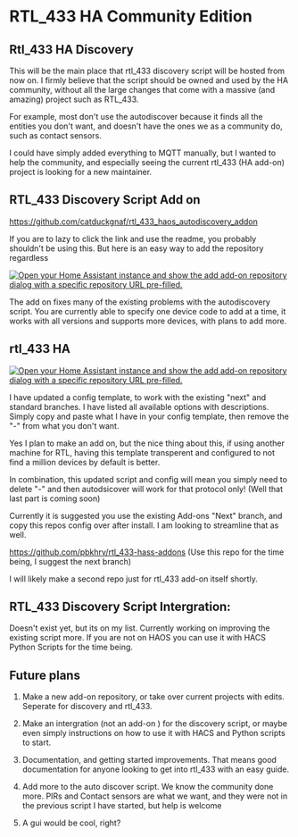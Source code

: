 # RTL_433 HA Community Edition

## Rtl_433 HA Discovery
This will be the main place that rtl_433 discovery script will be hosted from now on. I firmly believe that the script should be owned and used by the HA community, without all the large changes that come with a massive (and amazing) project such as RTL_433.

For example, most don't use the autodiscover because it finds all the entities you don't want, and doesn't have the ones we as a community do, such as contact sensors. 

I could have simply added everything to MQTT manually, but I wanted to help the community, and especially seeing the current rtl_433 (HA add-on) project is looking for a new maintainer.


## RTL_433 Discovery Script Add on

https://github.com/catduckgnaf/rtl_433_haos_autodiscovery_addon

If you are to lazy to click the link and use the readme, you probably shouldn't be using this. But here is an easy way to add the repository regardless 

[![Open your Home Assistant instance and show the add add-on repository dialog with a specific repository URL pre-filled.](https://my.home-assistant.io/badges/supervisor_add_addon_repository.svg)](https://my.home-assistant.io/redirect/supervisor_add_addon_repository/?repository_url=https://github.com/catduckgnaf/rtl_433_haos_autodiscovery_addon/)


The add on fixes many of the existing problems with the autodiscovery script. You are currently able to specify one device code to add at a time, it works with all versions and supports more devices, with plans to add more.

## rtl_433 HA 

[![Open your Home Assistant instance and show the add add-on repository dialog with a specific repository URL pre-filled.](https://my.home-assistant.io/badges/supervisor_add_addon_repository.svg)](https://my.home-assistant.io/redirect/supervisor_add_addon_repository/?repository_url=https://github.com/catduckgnaf/rtl_433_haos_addon/)


I have updated a config template, to work with the existing "next" and standard branches. I have listed all available options with descriptions. Simply copy and paste what I have in your config template, then remove the "-" from what you don't want.

Yes I plan to make an add on, but the nice thing about this, if using another machine for RTL, having this template transperent and configured to not find a million devices by default is better.

In combination, this updated script and config will mean you simply need to delete "-" and then autodsicover will work for that protocol only! (Well that last part is coming soon)

Currently it is suggested you use the existing Add-ons "Next" branch, and copy this repos config over after install. I am looking to streamline that as well.

https://github.com/pbkhrv/rtl_433-hass-addons (Use this repo for the time being, I suggest the next branch)

I will likely make a second repo just for rtl_433 add-on itself shortly.

## RTL_433 Discovery Script Intergration:

Doesn't exist yet, but its on my list. Currently working on improving the existing script more. If you are not on HAOS you can use it with HACS Python Scripts for the time being.


## Future plans


1. Make a new add-on repository, or take over current projects with edits. Seperate for discovery and rtl_433.

2. Make an intergration (not an add-on ) for the discovery script, or maybe even simply instructions on how to use it with HACS and Python scripts to start.

3. Documentation, and getting started improvements. That means good documentation for anyone looking to get into rtl_433 with an easy guide.

4. Add more to the auto discover script. We know the community done more. PIRs and Contact sensors are what we want, and they were not in the previous script I have started, but help is welcome

5. A gui would be cool, right?
